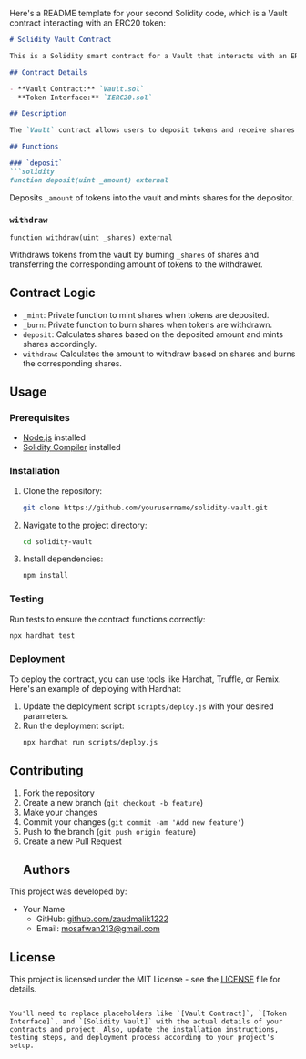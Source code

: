 Here's a README template for your second Solidity code, which is a Vault contract interacting with an ERC20 token:

```markdown
# Solidity Vault Contract

This is a Solidity smart contract for a Vault that interacts with an ERC20 token. It allows users to deposit and withdraw tokens, with shares representing their ownership of the total deposited tokens.

## Contract Details

- **Vault Contract:** `Vault.sol`
- **Token Interface:** `IERC20.sol`

## Description

The `Vault` contract allows users to deposit tokens and receive shares representing their ownership. Users can then withdraw tokens by providing shares. This contract ensures that the total supply of shares always corresponds to the total deposited token amount.

## Functions

### `deposit`
```solidity
function deposit(uint _amount) external
```
Deposits `_amount` of tokens into the vault and mints shares for the depositor.

### `withdraw`
```solidity
function withdraw(uint _shares) external
```
Withdraws tokens from the vault by burning `_shares` of shares and transferring the corresponding amount of tokens to the withdrawer.

## Contract Logic

- `_mint`: Private function to mint shares when tokens are deposited.
- `_burn`: Private function to burn shares when tokens are withdrawn.
- `deposit`: Calculates shares based on the deposited amount and mints shares accordingly.
- `withdraw`: Calculates the amount to withdraw based on shares and burns the corresponding shares.

## Usage

### Prerequisites

- [Node.js](https://nodejs.org) installed
- [Solidity Compiler](https://soliditylang.org/docs/installing-solidity.html) installed

### Installation

1. Clone the repository:
   ```bash
   git clone https://github.com/yourusername/solidity-vault.git
   ```
2. Navigate to the project directory:
   ```bash
   cd solidity-vault
   ```
3. Install dependencies:
   ```bash
   npm install
   ```

### Testing

Run tests to ensure the contract functions correctly:
```bash
npx hardhat test
```

### Deployment

To deploy the contract, you can use tools like Hardhat, Truffle, or Remix. Here's an example of deploying with Hardhat:

1. Update the deployment script `scripts/deploy.js` with your desired parameters.
2. Run the deployment script:
   ```bash
   npx hardhat run scripts/deploy.js
   ```

## Contributing

1. Fork the repository
2. Create a new branch (`git checkout -b feature`)
3. Make your changes
4. Commit your changes (`git commit -am 'Add new feature'`)
5. Push to the branch (`git push origin feature`)
6. Create a new Pull Request
   ## Authors

This project was developed by:

- Your Name
  - GitHub: [github.com/zaudmalik1222](https://github.com/zaudmalik1222)
  - Email: mosafwan213@gmail.com

## License

This project is licensed under the MIT License - see the [LICENSE](LICENSE) file for details.
```

You'll need to replace placeholders like `[Vault Contract]`, `[Token Interface]`, and `[Solidity Vault]` with the actual details of your contracts and project. Also, update the installation instructions, testing steps, and deployment process according to your project's setup.
